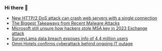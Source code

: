 ### Hi there 👋

<!--START_SECTION:feed-->
* [New HTTP/2 DoS attack can crash web servers with a single connection](https://www.bleepingcomputer.com/news/security/new-http-2-dos-attack-can-crash-web-servers-with-a-single-connection/)
* [The Biggest Takeaways from Recent Malware Attacks](https://www.bleepingcomputer.com/news/security/the-biggest-takeaways-from-recent-malware-attacks/)
* [Microsoft still unsure how hackers stole MSA key in 2023 Exchange attack](https://www.bleepingcomputer.com/news/security/microsoft-still-unsure-how-hackers-stole-msa-key-in-2023-exchange-attack/)
* [SurveyLama data breach exposes info of 4.4 million users](https://www.bleepingcomputer.com/news/security/surveylama-data-breach-exposes-info-of-44-million-users/)
* [Omni Hotels confirms cyberattack behind ongoing IT outage](https://www.bleepingcomputer.com/news/security/omni-hotels-confirms-cyberattack-behind-ongoing-it-outage/)
<!--END_SECTION:feed-->

<!--
**frankenk/frankenk** is a ✨ _special_ ✨ repository because its `README.md` (this file) appears on your GitHub profile.

Here are some ideas to get you started:

- 🔭 I’m currently working on ...
- 🌱 I’m currently learning ...
- 👯 I’m looking to collaborate on ...
- 🤔 I’m looking for help with ...
- 💬 Ask me about ...
- 📫 How to reach me: ...
- 😄 Pronouns: ...
- ⚡ Fun fact: ...
-->



